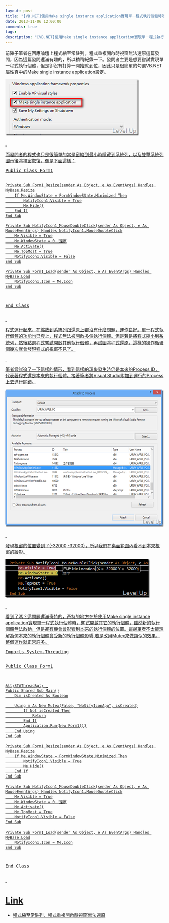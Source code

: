 ```yaml
---
layout: post
title: "[VB.NET]使用Make single instance application實現單一程式執行個體時所發生的怪現象"
date: 2013-11-06 12:00:00
comments: true
tags: 
description: "[VB.NET]使用Make single instance application實現單一程式執行個體時所發生的怪現象"
---
```

<p>前陣子筆者在回應論壇上程式縮至常駐列，程式重複開啟時視窗無法還原</a>這篇發問，因為這篇發問還滿有趣的，所以稍稍紀錄一下。發問者主要是想要嘗試實現單一程式執行個體，但是卻沒有打算一開始就到位，因此只是很簡單的勾選VB.NET屬性頁中的Make single instance application設定。</p>  <p><a href="http://files.dotblogs.com.tw/larrynung/1303/1037d6749381_AF99/image_2.png"><img style="border-top: 0px; border-right: 0px; border-bottom: 0px; border-left: 0px" border="0" alt="image" src="\images\posts\66ac5fb1-13bd-4334-ba12-aaef8dfe80db\image_thumb.png" width="425" height="179" /> </p>  <p> </p>  <p>而發問者的程式也只是很簡單的當是窗縮到最小時隱藏到系統列，以及雙擊系統列圖示後將視窗恢復，像是下面這樣：</p>  <div id="scid:812469c5-0cb0-4c63-8c15-c81123a09de7:cc291899-eb8f-4ac8-862f-bfb69323a349" class="wlWriterSmartContent" style="float: none; padding-bottom: 0px; padding-top: 0px; padding-left: 0px; margin: 0px; display: inline; padding-right: 0px"><pre name="code" class="vb">Public Class Form1

    Private Sub Form1_Resize(sender As Object, e As EventArgs) Handles MyBase.Resize
        If Me.WindowState = FormWindowState.Minimized Then
            NotifyIcon1.Visible = True
            Me.Hide()
        End If
    End Sub

    Private Sub NotifyIcon1_MouseDoubleClick(sender As Object, e As MouseEventArgs) Handles NotifyIcon1.MouseDoubleClick
        Me.Visible = True
        Me.WindowState = 0 '還原
        Me.Activate()
        Me.TopMost = True
        NotifyIcon1.Visible = False
    End Sub

    Private Sub Form1_Load(sender As Object, e As EventArgs) Handles MyBase.Load
        NotifyIcon1.Icon = Me.Icon
    End Sub
End Class</pre></div>

<p> </p>

<p>程式運行起來，在縮放到系統列跟還原上都沒有什麼問題，運作良好。單一程式執行個體的功能也已套上，程式無法被開啟多個執行個體。但是若是將程式縮小到系統列，然後點選程式嘗試開啟其他執行個體，再試圖將程式還原，這樣的操作循環個幾次就會發現程式的視窗不見了。</p>

<p> </p>

<p>筆者嘗試追了一下這樣的情形，看到這樣的現象發生時仍是本來的Process ID，代表著程式還是本來的執行個體。接著筆者將Visual Studio附加到運行的Process上去進行除錯。</p>

<p><img style="border-top: 0px; border-right: 0px; border-bottom: 0px; border-left: 0px" border="0" alt="image" src="\images\posts\66ac5fb1-13bd-4334-ba12-aaef8dfe80db\image_thumb_1.png" width="644" height="436" /> </p>

<p> </p>

<p>發現視窗的位置變到了(-32000,-32000)，所以我們在桌面範圍內看不到本來視窗的蹤影。</p>

<p><img style="border-top: 0px; border-right: 0px; border-bottom: 0px; border-left: 0px" border="0" alt="image" src="\images\posts\66ac5fb1-13bd-4334-ba12-aaef8dfe80db\image_thumb_2.png" width="460" height="123" /> </p>

<p> </p>

<p>看到了嗎？這問題還滿奇特的，奇特的地方在於使用Make single instance application實現單一程式執行個體時，嘗試開啟其它的執行個體，雖然新的執行個體無法啟動，但是卻有機會會影響到本來的執行個體的位置。這邊筆者不太能理解為何本來的執行個體會受新的執行個體影響,若是改用Mutex來做類似的效果，整個運作就正常許多。</p>

<div id="scid:812469c5-0cb0-4c63-8c15-c81123a09de7:6e8754e4-2efe-49d4-82a8-2963ed849f43" class="wlWriterSmartContent" style="float: none; padding-bottom: 0px; padding-top: 0px; padding-left: 0px; margin: 0px; display: inline; padding-right: 0px"><pre name="code" class="vb">Imports System.Threading

Public Class Form1

    &lt;STAThread&gt; _
    Public Shared Sub Main()
        Dim isCreated As Boolean

        Using m As New Mutex(False, "NotifyIconApp", isCreated)
            If Not isCreated Then
                Return
            End If
            Application.Run(New Form1())
        End Using
    End Sub

    Private Sub Form1_Resize(sender As Object, e As EventArgs) Handles MyBase.Resize
        If Me.WindowState = FormWindowState.Minimized Then
            NotifyIcon1.Visible = True
            Me.Hide()
        End If
    End Sub

    Private Sub NotifyIcon1_MouseDoubleClick(sender As Object, e As MouseEventArgs) Handles NotifyIcon1.MouseDoubleClick
        Me.Visible = True
        Me.WindowState = 0 '還原
        Me.Activate()
        Me.TopMost = True
        NotifyIcon1.Visible = False
    End Sub

    Private Sub Form1_Load(sender As Object, e As EventArgs) Handles MyBase.Load
        NotifyIcon1.Icon = Me.Icon
    End Sub
End Class</pre></div>

<p> </p>

<h1>Link</h1>

<ul>
  <li>程式縮至常駐列，程式重複開啟時視窗無法還原</li>
</ul>